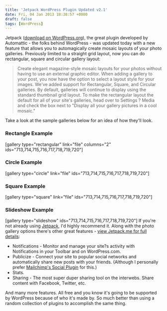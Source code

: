 ```yaml
---
title: 'Jetpack WordPress Plugin Updated v2.1'
date: Fri, 04 Jan 2013 18:38:57 +0000
draft: false
tags: [WordPress]
---
```


Jetpack ([download on WordPress.org](http://wordpress.org/extend/plugins/jetpack/)), the great plugin developed by Automattic - the folks behind WordPress - was updated today with a new feature that allows you to automagically create mosaic layouts of your photo galleries. Previously limited to a straight grid layout, now you can do rectangular, square and circular gallery layout:

> Create elegant magazine-style mosaic layouts for your photos without having to use an external graphic editor. When adding a gallery to your post, you now have the option to select a layout style for your images. We've added support for Rectangular, Square, and Circular galleries. By default, galleries will continue to display using the standard thumbnail grid layout. To make the rectangular layout the default for all of your site's galleries, head over to Settings ? Media and check the box next to "Display all your gallery pictures in a cool mosaic."

Take a look at the sample galleries below for an idea of how they'll look.

### Rectangle Example

\[gallery type="rectangular" link="file" columns="2" ids="713,714,715,716,717,718,719,720"\]

### Circle Example

\[gallery type="circle" link="file" ids="713,714,715,716,717,718,719,720"\]

### Square Example

\[gallery type="square" link="file" ids="713,714,715,716,717,718,719,720"\]

### Slideshow Example

\[gallery type="slideshow" ids="713,714,715,716,717,718,719,720"\] If you're not already using [Jetpack](http://wordpress.org/extend/plugins/jetpack/), I'd highly recommend it. Along with the photo gallery options there's other great features - [view Jetpack.me for full details](http://jetpack.me):

*   Notifications - Monitor and manage your site?s activity with Notifications in your Toolbar and on WordPress.com.
*   Publicize - Connect your site to popular social networks and automatically share new posts with your friends. (Although I personally prefer [Mailchimp's Social Plugin](http://mailchimp.com/social-plugin-for-wordpress/) for this.)
*   Stats.
*   Sharing - The most super duper sharing tool on the interwebs. Share content with Facebook, Twitter, etc.

And many more features. All free and you know it's going to be supported by WordPress because of who it's made by. So much better than using a random collection of plugins to accomplish the same thing.